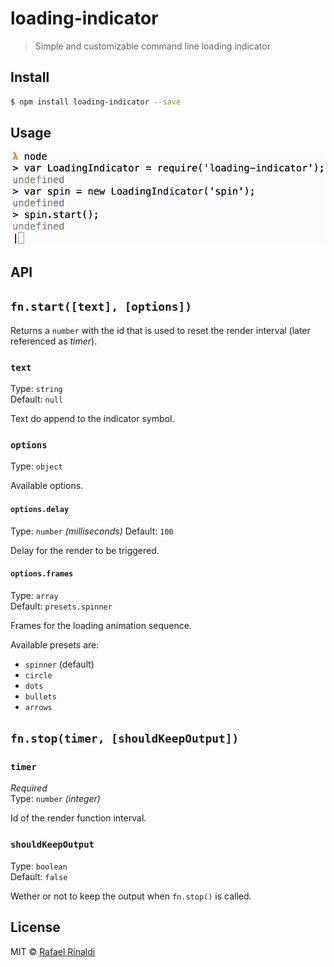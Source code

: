 # loading-indicator

> Simple and customizable command line loading indicator

## Install

```sh
$ npm install loading-indicator --save
```

## Usage

![loading-indicator](./loading-indicator.gif)

## API

## `fn.start([text], [options])`

Returns a `number` with the id that is used to reset the render interval (later referenced as _timer_).

### `text`

Type: `string`  
Default: `null`  

Text do append to the indicator symbol.

### `options`

Type: `object`  

Available options.

#### `options.delay`

Type: `number` _(milliseconds)_
Default: `100`  

Delay for the render to be triggered.

#### `options.frames`

Type: `array`  
Default: `presets.spinner`  

Frames for the loading animation sequence.

Available presets are:

* `spinner` (default)
* `circle`
* `dots`
* `bullets`
* `arrows`

## `fn.stop(timer, [shouldKeepOutput])`

### `timer`

_Required_  
Type: `number` _(integer)_

Id of the render function interval.

### `shouldKeepOutput`

Type: `boolean`  
Default: `false`  

Wether or not to keep the output when `fn.stop()` is called.

## License

MIT :copyright: [Rafael Rinaldi](http://rinaldi.io)
